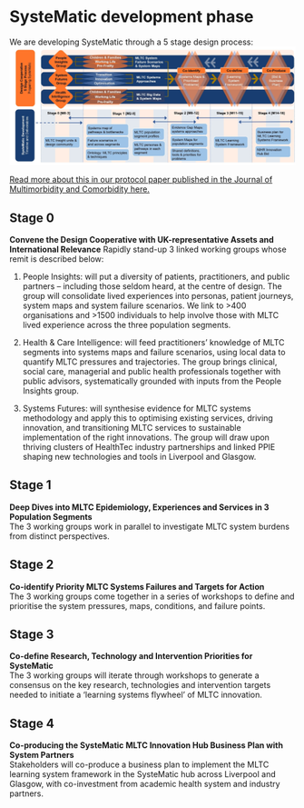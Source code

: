 # SysteMatic development phase
We are developing SysteMatic through a 5 stage design process:
![Development stage design process](../assets/development-design-process.png) 
<br>

[Read more about this in our protocol paper published in the Journal of Multimorbidity and Comorbidity here.](https://journals.sagepub.com/doi/10.1177/26335565241272682)

## Stage 0
**Convene the Design Cooperative with UK-representative Assets and International Relevance**
Rapidly stand-up 3 linked working groups whose remit is described below:

1. People Insights: will put a diversity of patients, practitioners, and public partners – including those seldom heard, at the centre of design. The group will consolidate lived experiences into personas, patient journeys, system maps and system failure scenarios. We link to >400 organisations and >1500 individuals to help involve those with MLTC lived experience across the three population segments.

2. Health & Care Intelligence: will feed practitioners’ knowledge of MLTC segments into systems maps and failure scenarios, using local data to quantify MLTC pressures and trajectories. The group brings clinical, social care, managerial and public health professionals together with public advisors, systematically grounded with inputs from the People Insights group.
   
3. Systems Futures: will synthesise evidence for MLTC systems methodology and apply this to optimising existing services, driving innovation, and transitioning MLTC services to sustainable implementation of the right innovations. The group will draw upon thriving clusters of HealthTec industry partnerships and linked PPIE shaping new technologies and tools in Liverpool and Glasgow.

## Stage 1
**Deep Dives into MLTC Epidemiology, Experiences and Services in 3 Population Segments**
<br>The 3 working groups work in parallel to investigate MLTC system burdens from distinct perspectives.

## Stage 2
**Co-identify Priority MLTC Systems Failures and Targets for Action**
<br>The 3 working groups come together in a series of workshops to define and prioritise the system pressures, maps, conditions, and failure points. 

## Stage 3
**Co-define Research, Technology and Intervention Priorities for SysteMatic**
<br>The 3 working groups will iterate through workshops to generate a consensus on the key research, technologies and intervention targets needed to initiate a ‘learning systems flywheel’ of MLTC innovation.

## Stage 4
**Co-producing the SysteMatic MLTC Innovation Hub Business Plan with System Partners**
<br>Stakeholders will co-produce a business plan to implement the MLTC learning system framework in the SysteMatic hub across Liverpool and Glasgow, with co-investment from academic health system and industry partners. 
